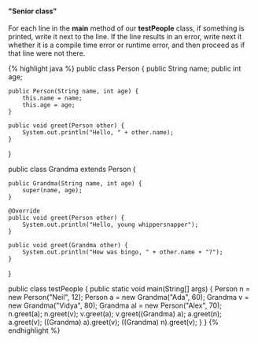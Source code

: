 <h4>"Senior class"</h4>
For each line in the <b>main</b> method of our <b>testPeople</b> class, if something is printed, write it next to the line. If the line results in an error, write next it whether it is a compile time error or runtime error, and then proceed as if that line were not there. 

{% highlight java %}
public class Person {
    public String name;
    public int age;

    public Person(String name, int age) {
        this.name = name;
        this.age = age;
    }
    
    public void greet(Person other) {
        System.out.println("Hello, " + other.name);
    }
}


public class Grandma extends Person {

    public Grandma(String name, int age) {
        super(name, age);
    }
    
    @Override
    public void greet(Person other) {
        System.out.println("Hello, young whippersnapper");
    }
    
    public void greet(Grandma other) {
        System.out.println("How was bingo, " + other.name + "?");
    }
}

public class testPeople {
    public static void main(String[] args) {
        Person n = new Person("Neil", 12);
        Person a = new Grandma("Ada", 60);
        Grandma v = new Grandma("Vidya", 80);
        Grandma al = new Person("Alex", 70);
        n.greet(a);
        n.greet(v);
        v.greet(a);
        v.greet((Grandma) a);
        a.greet(n);
        a.greet(v);
        ((Grandma) a).greet(v);
        ((Grandma) n).greet(v);
    }
}
{% endhighlight %}